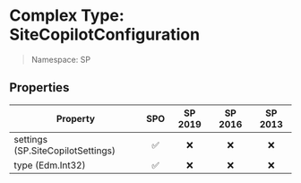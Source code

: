 # Complex Type: SiteCopilotConfiguration

> Namespace: SP

## Properties

Property | SPO | SP 2019 | SP 2016 | SP 2013
----------|:---:|:-------:|:-------:|:-------:
settings (SP.SiteCopilotSettings) | ✅ | ❌ | ❌ | ❌
type (Edm.Int32) | ✅ | ❌ | ❌ | ❌
